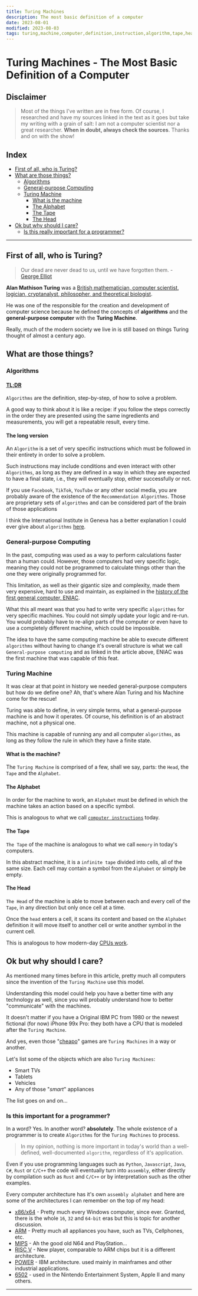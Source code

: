 ```yaml
---
title: Turing Machines
description: The most basic definition of a computer
date: 2023-08-01
modified: 2023-08-03
tags: turing,machine,computer,definition,instruction,algorithm,tape,head,alphabet,general,purpose
---
```

# <i class="fa-solid fa-computer"></i> Turing Machines - The Most Basic Definition of a Computer

## <i class="fa-solid fa-triangle-exclamation"></i> Disclaimer

> Most of the things I've written are in free form. Of course, I researched and have my sources linked in the text as it goes but take my writing with a grain of salt: I am not a computer scientist nor a great researcher.
**When in doubt, always check the sources**. Thanks and on with the show!

## <i class="fa-solid fa-list-ul"></i> Index
- [First of all, who is Turing?](#first-of-all-who-is-turing)
- [What are those things?](#what-are-those-things)
    - [Algorithms](#algorithms)
    - [General-purpose Computing](#general-purpose-computing)
    - [Turing Machine](#turing-machine)
        - [What is the machine](#what-is-the-machine)
        - [The Alphabet](#the-alphabet)
        - [The Tape](#the-tape)
        - [The Head](#the-head)
- [Ok but why should I care?](#ok-but-why-should-i-care)
    - [Is this really important for a programmer?](#is-this-really-important-for-a-programmer)

___
## <i class="fa-solid fa-person-circle-question"></i> First of all, who is Turing?
> Our dead are never dead to us, until we have forgotten them. - [George Elliot](https://www.brainyquote.com/quotes/george_eliot_148896)

**Alan Mathison Turing** was a [British mathematician, computer scientist, logician, cryptanalyst, philosopher, and theoretical biologist](https://en.wikipedia.org/wiki/Alan_Turing).

He was one of the responsible for the creation and development of computer science because he defined the concepts of **algorithms** and the **general-purpose computer** with the **Turing Machine**.

Really, much of the modern society we live in is still based on things Turing thought of almost a century ago.

## <i class="fa-regular fa-circle-question"></i> What are those things?

### <i class="fa-solid fa-code-branch"></i> Algorithms

#### <i class="fa-solid fa-shuffle"></i> **[TL;DR](https://www.urbandictionary.com/define.php?term=tl%3Bdr)**

`Algorithms` are the definition, step-by-step, of how to solve a problem.

A good way to think about it is like a recipe: if you follow the steps correctly in the order they are presented using the same ingredients and measurements, you will get a repeatable result, every time.

#### <i class="fa-solid fa-scroll"></i> The long version

An `Algorithm` is a set of very specific instructions which must be followed in their entirety in order to solve a problem.

Such instructions may include conditions and even interact with other `Algorithms`, as long as they are defined in a way in which they are expected to have a final state, i.e., they will eventually stop, either successfully or not.

If you use `Facebook`, `TikTok`, `YouTube` or any other social media, you are probably aware of the existence of the `Recommendation Algorithms`. Those are proprietary sets of `algorithms` and can be considered part of the brain of those applications

I think the International Institute in Geneva has a better explanation I could ever give about `algorithms` [here](https://www.iig.ch/en-en/blog/computer-science/algorithm-computer-science-definition-and-understanding).

### <i class="fa-solid fa-server"></i> General-purpose Computing

In the past, computing was used as a way to perform calculations faster than a human could. However, those computers had very specific logic, meaning they could not be programmed to calculate things other than the one they were originally programmed for.

This limitation, as well as their gigantic size and complexity, made them very expensive, hard to use and maintain, as explained in the [history of the first general computer, ENIAC](https://penntoday.upenn.edu/news/worlds-first-general-purpose-computer-turns-75).

What this all meant was that you had to write very specific `algorithms` for very specific machines. You could not simply update your logic and re-run. You would probably have to re-align parts of the computer or even have to use a completely different machine, which could be impossible.

The idea to have the same computing machine be able to execute different `algorithms` without having to change it's overall structure is what we call `General-purpose computing` and as linked in the article above, ENIAC was the first machine that was capable of this feat.

### <i class="fa-solid fa-cash-register"></i> Turing Machine

It was clear at that point in history we needed general-purpose computers but how do we define one? Ah, that's where Alan Turing and his Machine come for the rescue!

Turing was able to define, in very simple terms, what a general-purpose machine is and how it operates. Of course, his definition is of an abstract machine, not a physical one.

This machine is capable of running any and all computer `algorithms`, as long as they follow the rule in which they have a finite state.

#### <i class="fa-solid fa-satellite"></i> What is the machine?

The `Turing Machine` is comprised of a few, shall we say, parts: the `Head`, the `Tape` and the `Alphabet`.

#### <i class="fa-solid fa-braille"></i> The Alphabet

In order for the machine to work, an `Alphabet` must be defined in which the machine takes an action based on a specific symbol.

This is analogous to what we call [`computer instructions`](https://pclt.sites.yale.edu/cpu-instructions) today.

#### <i class="fa-solid fa-tape"></i> The Tape

`The Tape` of the machine is analogous to what we call `memory` in today's computers.

In this abstract machine, it is a `infinite tape` divided into cells, all of the same size. Each cell may contain a symbol from the `Alphabet` or simply be empty.

#### <i class="fa-solid fa-thumbtack"></i> The Head

`The Head` of the machine is able to move between each and every cell of the `Tape`, in any direction but only once cell at a time.

Once the `head` enters a cell, it scans its content and based on the `Alphabet` definition it will move itself to another cell or write another symbol in the current cell.

This is analogous to how modern-day [CPUs work](https://en.wikipedia.org/wiki/Instruction_cycle).

## <i class="fa-regular fa-star"></i> Ok but why should I care?

As mentioned many times before in this article, pretty much all computers since the invention of the `Turing Machine` use this model.

Understanding this model could help you have a better time with any technology as well, since you will probably understand how to better "communicate" with the machines.

It doesn't matter if you have a Original IBM PC from 1980 or the newest fictional (for now) iPhone 99x Pro: they both have a CPU that is modeled after the `Turing Machine`.

And yes, even those "[cheapo](https://www.pinterest.com/pin/102105116538007472/)" games are `Turing Machines` in a way or another.

Let's list some of the objects which are also `Turing Machines`:

- Smart TVs
- Tablets
- Vehicles
- Any of those "_smart_" appliances

The list goes on and on...

### <i class="fa-solid fa-terminal"></i> Is this important for a programmer?

In a word? Yes. In another word? **absolutely**. The whole existence of a programmer is to create `Algorithms` for the `Turing Machines` to process.

> In  my opinion, nothing is more important in today's world than a well-defined, well-documented `algorithm`, regardless of it's application.

Even if you use programming languages such as `Python`, `Javascript`, `Java`, `C#`, `Rust` or `C/C++` the code will eventually turn into `assembly`, either directly by compilation such as `Rust` and `C/C++` or by interpretation such as the other examples.

Every computer architecture has it's own `assembly alphabet` and here are some of the architectures I can remember on the top of my head:

- [x86/x64](https://en.wikipedia.org/wiki/X86-64) - Pretty much every Windows computer, since ever. Granted, there is the whole `16`, `32` and `64-bit` eras but this is topic for another discussion.
- [ARM](https://en.wikipedia.org/wiki/ARM_architecture_family) - Pretty much all appliances you have, such as TVs, Cellphones, etc.
- [MIPS](https://en.wikipedia.org/wiki/MIPS_architecture) - Ah the good old N64 and PlayStation...
- [RISC V](https://en.wikipedia.org/wiki/RISC-V) - New player, comparable to ARM chips but it is a different architecture.
- [POWER](https://en.wikipedia.org/wiki/IBM_POWER_architecture) - IBM architecture. used mainly in mainframes and other industrial applications.
- [6502](https://en.wikipedia.org/wiki/MOS_Technology_6502) - used in the Nintendo Entertainment System, Apple II and many others.

___